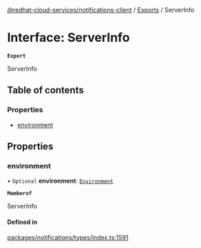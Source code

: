 [@redhat-cloud-services/notifications-client](../README.md) / [Exports](../modules.md) / ServerInfo

# Interface: ServerInfo

**`Export`**

ServerInfo

## Table of contents

### Properties

- [environment](ServerInfo.md#environment)

## Properties

### environment

• `Optional` **environment**: [`Environment`](../enums/Environment.md)

**`Memberof`**

ServerInfo

#### Defined in

[packages/notifications/types/index.ts:1591](https://github.com/RedHatInsights/javascript-clients/blob/main/packages/notifications/types/index.ts#L1591)
